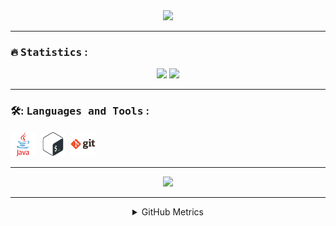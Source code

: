 <div id="header" align="center">
  <img src="https://c.tenor.com/EIgz_6bGTfIAAAAC/kusuo-saiki.gif" width="200"/>
</div>

---
### 🔥 <samp>Statistics</samp> :
<div align="center">
    <img src="https://github-readme-stats.vercel.app/api?username=iamchokerman&count_private=true&show_icons=true&theme=shades-of-purple"/>
    <img src="https://github-readme-stats.vercel.app/api/top-langs/?username=iamchokerman&theme=shades-of-purple" width="495"/>
</div>

---
### 🛠️: <samp>Languages and Tools</samp> :
<div>
  <img src="https://github.com/devicons/devicon/blob/master/icons/java/java-original-wordmark.svg" title="Java" alt="Java" width="40" height="40"/>&nbsp;
  <img src="https://github.com/devicons/devicon/blob/master/icons/bash/bash-original.svg" title="Bash" alt="Bash" width="40" height="40"/>&nbsp;
  <img src="https://github.com/devicons/devicon/blob/master/icons/git/git-original-wordmark.svg" title="Git" **alt="Git" width="40" height="40"/>&nbsp;
</div>

---

<div align="center">
<a href="https://discord.com/users/453579828281475084"><code><img src="https://discord.c99.nl/widget/theme-3/453579828281475084.png" height="80px"></code></a>
</div>

<hr>
<details align="center">
<summary>GitHub Metrics</summary>
<img src="https://metrics.lecoq.io/iamchokerman?template=classic&repositories.forks=true&achievements=1&lines=1&achievements.threshold=C&achievements.secrets=true&achievements.display=detailed&achievements.limit=0&config.timezone=Europe%2FBerlin">

</details>
